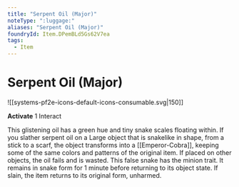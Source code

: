 ```yaml
---
title: "Serpent Oil (Major)"
noteType: ":luggage:"
aliases: "Serpent Oil (Major)"
foundryId: Item.DPemBLd5Gs62V7ea
tags:
  - Item
---
```


# Serpent Oil (Major)
![[systems-pf2e-icons-default-icons-consumable.svg|150]]

**Activate** 1 Interact

This glistening oil has a green hue and tiny snake scales floating within. If you slather serpent oil on a Large object that is snakelike in shape, from a stick to a scarf, the object transforms into a [[Emperor-Cobra]], keeping some of the same colors and patterns of the original item. If placed on other objects, the oil fails and is wasted. This false snake has the minion trait. It remains in snake form for 1 minute before returning to its object state. If slain, the item returns to its original form, unharmed.

